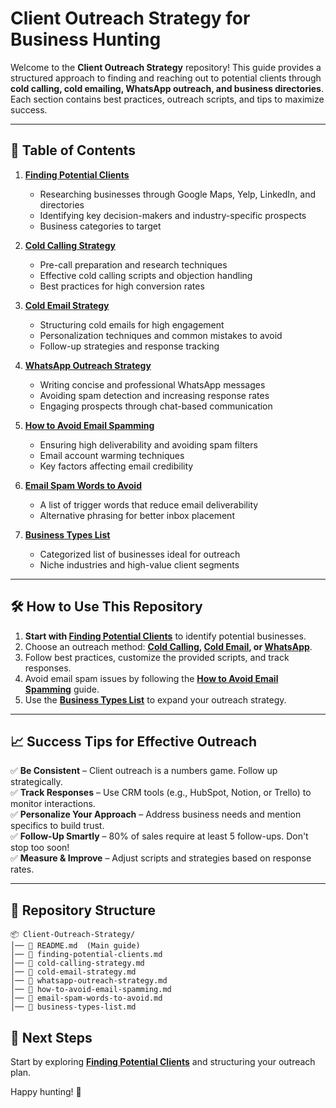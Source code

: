# **Client Outreach Strategy for Business Hunting**

Welcome to the **Client Outreach Strategy** repository! This guide provides a structured approach to finding and reaching out to potential clients through **cold calling, cold emailing, WhatsApp outreach, and business directories**. Each section contains best practices, outreach scripts, and tips to maximize success.

---

## **📖 Table of Contents**

1. **[Finding Potential Clients](./finding-potential-clients.md)**  
   - Researching businesses through Google Maps, Yelp, LinkedIn, and directories  
   - Identifying key decision-makers and industry-specific prospects  
   - Business categories to target  

2. **[Cold Calling Strategy](./cold-calling-strategy.md)**  
   - Pre-call preparation and research techniques  
   - Effective cold calling scripts and objection handling  
   - Best practices for high conversion rates  

3. **[Cold Email Strategy](./cold-email-strategy.md)**  
   - Structuring cold emails for high engagement  
   - Personalization techniques and common mistakes to avoid  
   - Follow-up strategies and response tracking  

4. **[WhatsApp Outreach Strategy](./whatsapp-outreach-strategy.md)**  
   - Writing concise and professional WhatsApp messages  
   - Avoiding spam detection and increasing response rates  
   - Engaging prospects through chat-based communication  

5. **[How to Avoid Email Spamming](./how-to-avoid-email-spamming.md)**  
   - Ensuring high deliverability and avoiding spam filters  
   - Email account warming techniques  
   - Key factors affecting email credibility  

6. **[Email Spam Words to Avoid](./email-spam-words-to-avoid.md)**  
   - A list of trigger words that reduce email deliverability  
   - Alternative phrasing for better inbox placement  

7. **[Business Types List](./business-list.md)**  
   - Categorized list of businesses ideal for outreach  
   - Niche industries and high-value client segments  

---

## **🛠 How to Use This Repository**
1. **Start with [Finding Potential Clients](./finding-potential-clients.md)** to identify potential businesses.  
2. Choose an outreach method: **[Cold Calling](./cold-calling-strategy.md), [Cold Email](./cold-email-strategy.md), or [WhatsApp](./whatsapp-outreach-strategy.md)**.  
3. Follow best practices, customize the provided scripts, and track responses.  
4. Avoid email spam issues by following the **[How to Avoid Email Spamming](./how-to-avoid-email-spamming.md)** guide.  
5. Use the **[Business Types List](./business-types-list.md)** to expand your outreach strategy.  

---

## **📈 Success Tips for Effective Outreach**
✅ **Be Consistent** – Client outreach is a numbers game. Follow up strategically.  
✅ **Track Responses** – Use CRM tools (e.g., HubSpot, Notion, or Trello) to monitor interactions.  
✅ **Personalize Your Approach** – Address business needs and mention specifics to build trust.  
✅ **Follow-Up Smartly** – 80% of sales require at least 5 follow-ups. Don't stop too soon!  
✅ **Measure & Improve** – Adjust scripts and strategies based on response rates.  

---

## **📂 Repository Structure**
```plaintext
📦 Client-Outreach-Strategy/
│── 📄 README.md  (Main guide)
│── 📄 finding-potential-clients.md
│── 📄 cold-calling-strategy.md
│── 📄 cold-email-strategy.md
│── 📄 whatsapp-outreach-strategy.md
│── 📄 how-to-avoid-email-spamming.md
│── 📄 email-spam-words-to-avoid.md
│── 📄 business-types-list.md
```

## **🚀 Next Steps**
Start by exploring **[Finding Potential Clients](./finding-potential-clients.md)** and structuring your outreach plan.

Happy hunting! 🎯

